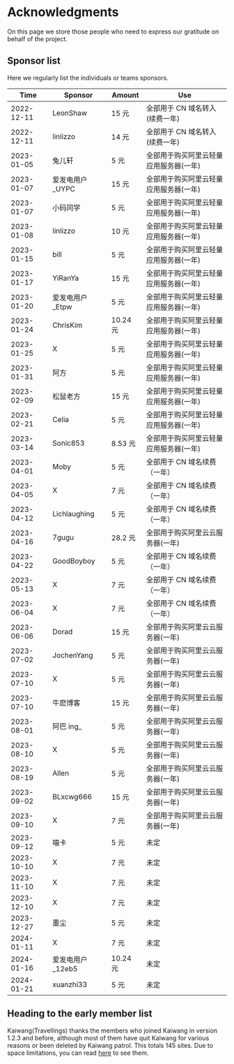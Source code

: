 # Acknowledgments

On this page we store those people who need to express our gratitude on behalf of the project.

## Sponsor list

Here we regularly list the individuals or teams sponsors.

| **Time**   | **Sponsor**                          | **Amount** | **Use**                                |
| ---------- | -------------------------------- | -------- | --------------------------------------- |
| 2022-12-11 | LeonShaw                         | 15 元     | 全部用于 CN 域名转入(续费一年)   |
| 2022-12-11 | linlizzo                         | 14 元     | 全部用于 CN 域名转入(续费一年)   |
| 2023-01-05 | 兔儿轩                              | 5 元      | 全部用于购买阿里云轻量应用服务器(一年) |
| 2023-01-07 | 爱发电用户_UYPC  | 15 元     | 全部用于购买阿里云轻量应用服务器(一年) |
| 2023-01-07 | 小码同学                             | 5 元      | 全部用于购买阿里云轻量应用服务器(一年) |
| 2023-01-08 | linlizzo                         | 10 元     | 全部用于购买阿里云轻量应用服务器(一年) |
| 2023-01-15 | bill                             | 5 元      | 全部用于购买阿里云轻量应用服务器(一年) |
| 2023-01-17 | YiRanYa                          | 15 元     | 全部用于购买阿里云轻量应用服务器(一年) |
| 2023-01-20 | 爱发电用户_Etpw  | 5 元      | 全部用于购买阿里云轻量应用服务器(一年) |
| 2023-01-24 | ChrisKim                         | 10.24 元  | 全部用于购买阿里云轻量应用服务器(一年) |
| 2023-01-25 | X                                | 5 元      | 全部用于购买阿里云轻量应用服务器(一年) |
| 2023-01-31 | 阿方                               | 5 元      | 全部用于购买阿里云轻量应用服务器(一年) |
| 2023-02-09 | 松鼠老方                             | 15 元     | 全部用于购买阿里云轻量应用服务器(一年) |
| 2023-02-21 | Celia                            | 5 元      | 全部用于购买阿里云轻量应用服务器(一年) |
| 2023-03-14 | Sonic853                         | 8.53 元   | 全部用于购买阿里云轻量应用服务器(一年) |
| 2023-04-01 | Moby                             | 5 元      | 全部用于 CN 域名续费（一年）                        |
| 2023-04-05 | X                                | 7 元      | 全部用于 CN 域名续费（一年）                        |
| 2023-04-12 | Lichlaughing                     | 5 元      | 全部用于 CN 域名续费（一年）                        |
| 2023-04-16 | 7gugu                            | 28.2 元   | 全部用于购买阿里云云服务器(一年)    |
| 2023-04-22 | GoodBoyboy                       | 5 元      | 全部用于 CN 域名续费（一年）                        |
| 2023-05-13 | X                                | 7 元      | 全部用于 CN 域名续费（一年）                        |
| 2023-06-04 | X                                | 7 元      | 全部用于 CN 域名续费（一年）                        |
| 2023-06-06 | Dorad                            | 15 元     | 全部用于购买阿里云云服务器(一年)    |
| 2023-07-02 | JochenYang                       | 5 元      | 全部用于购买阿里云云服务器(一年)    |
| 2023-07-10 | X                                | 5 元      | 全部用于购买阿里云云服务器(一年)    |
| 2023-07-10 | 牛麽博客                             | 15 元     | 全部用于购买阿里云云服务器(一年)    |
| 2023-08-01 | 阿巴 ing_     | 5 元      | 全部用于购买阿里云云服务器(一年)    |
| 2023-08-10 | X                                | 5 元      | 全部用于购买阿里云云服务器(一年)    |
| 2023-08-19 | Allen                            | 5 元      | 全部用于购买阿里云云服务器(一年)    |
| 2023-09-02 | BLxcwg666                        | 15 元     | 全部用于购买阿里云云服务器(一年)    |
| 2023-09-10 | X                                | 7 元      | 全部用于购买阿里云云服务器(一年)    |
| 2023-09-12 | 喵卡                               | 5 元      | 未定                                      |
| 2023-10-10 | X                                | 7 元      | 未定                                      |
| 2023-11-10 | X                                | 7 元      | 未定                                      |
| 2023-12-10 | X                                | 7 元      | 未定                                      |
| 2023-12-27 | 墨尘                               | 5 元      | 未定                                      |
| 2024-01-11 | X                                | 7 元      | 未定                                      |
| 2024-01-16 | 爱发电用户_12eb5 | 10.24 元  | 未定                                      |
| 2024-01-21 | xuanzhi33                        | 5 元      | 未定                                      |

## Heading to the early member list

Kaiwang(Travellings) thanks the members who joined Kaiwang in version 1.2.3 and before, although most of them have quit Kaiwang for various reasons or been deleted by Kaiwang patrol. This totals 145 sites. Due to space limitations, you can read [here](https://github.com/travellings-link/travellings/blob/a439f99eb100a454e419eb65182c980e848a9854/README.md#%E7%BD%91%E7%AB%99%E6%94%B6%E5%BD%95) to see them.
